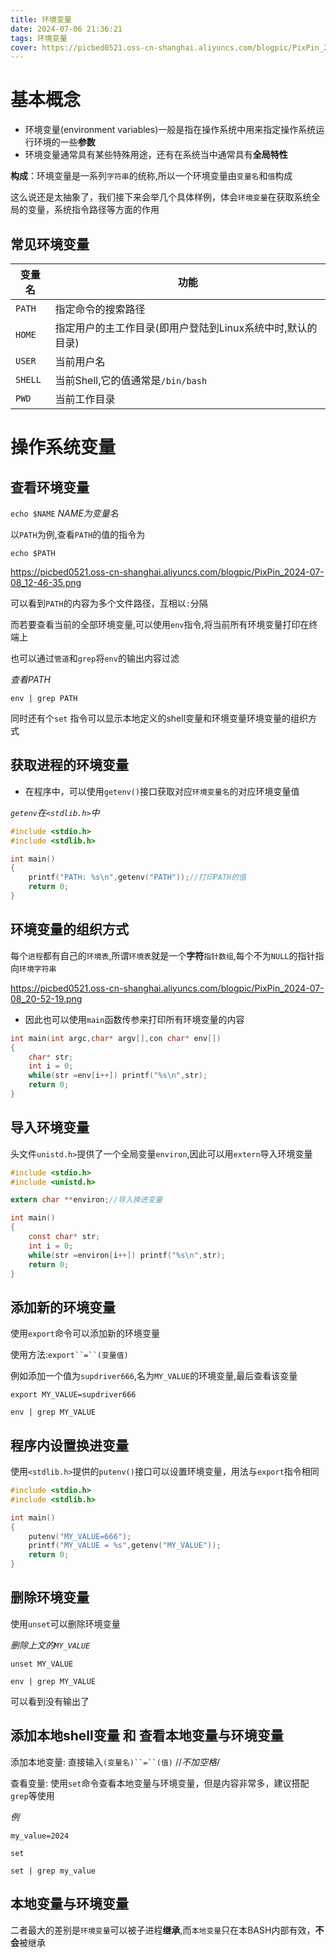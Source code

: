 ```yaml
---
title: 环境变量
date: 2024-07-06 21:36:21
tags: 环境变量
cover: https://picbed0521.oss-cn-shanghai.aliyuncs.com/blogpic/PixPin_2024-07-25_22-38-03.png
---
```


# 基本概念
+ 环境变量(environment variables)一般是指在操作系统中用来指定操作系统运行环境的一些**参数**
+ 环境变量通常具有某些特殊用途，还有在系统当中通常具有**全局特性**

**构成**：环境变量是一系列`字符串`的统称,所以一个环境变量由`变量名`和`值`构成

这么说还是太抽象了，我们接下来会举几个具体样例，体会`环境变量`在获取系统全局的变量，系统指令路径等方面的作用

## 常见环境变量

| 变量名 | 功能 |
| ------- | --------|
| `PATH` | 指定命令的搜索路径 |
| `HOME` | 指定用户的主工作目录(即用户登陆到Linux系统中时,默认的目录) |
| `USER` | 当前用户名 |
| `SHELL` | 当前Shell,它的值通常是`/bin/bash` |
| `PWD` | 当前工作目录

# 操作系统变量

## 查看环境变量
`echo $NAME` *NAME为变量名*

以`PATH`为例,查看`PATH`的值的指令为

```SHELL
echo $PATH
```

https://picbed0521.oss-cn-shanghai.aliyuncs.com/blogpic/PixPin_2024-07-08_12-46-35.png

可以看到`PATH`的内容为多个文件路径，互相以`:`分隔

而若要查看当前的全部环境变量,可以使用`env`指令,将当前所有环境变量打印在终端上

也可以通过`管道`和`grep`将`env`的输出内容过滤

*查看PATH*
```SHELL
env | grep PATH
```

同时还有个`set` 指令可以显示本地定义的shell变量和环境变量环境变量的组织方式 


## 获取进程的环境变量
+ 在程序中，可以使用`getenv()`接口获取对应`环境变量名`的对应环境变量值

*`getenv`在`<stdlib.h>`中*
```C
#include <stdio.h>
#include <stdlib.h>

int main()
{
    printf("PATH: %s\n",getenv("PATH"));//打印PATH的值
    return 0;
}
```

## 环境变量的组织方式
每个`进程`都有自己的`环境表`,所谓`环境表`就是一个**字符**`指针数组`,每个不为`NULL`的指针指向`环境字符串`

https://picbed0521.oss-cn-shanghai.aliyuncs.com/blogpic/PixPin_2024-07-08_20-52-19.png

+ 因此也可以使用`main`函数传参来打印所有环境变量的内容
```C
int main(int argc,char* argv[],con char* env[])
{
    char* str;
    int i = 0;
    while(str =env[i++]) printf("%s\n",str);
    return 0;
}
```

## 导入环境变量
头文件`unistd.h>`提供了一个全局变量`environ`,因此可以用`extern`导入环境变量

```C
#include <stdio.h>
#include <unistd.h>

extern char **environ;//导入换进变量

int main()
{
    const char* str;
    int i = 0;
    while(str =environ[i++]) printf("%s\n",str);
    return 0;
}
```

## 添加新的环境变量
使用`export`命令可以添加新的环境变量

使用方法:`export``=``(变量值)`

例如添加一个值为`supdriver666`,名为`MY_VALUE`的环境变量,最后查看该变量

```SHELL
export MY_VALUE=supdriver666

env | grep MY_VALUE
```

## 程序内设置换进变量
使用`<stdlib.h>`提供的`putenv()`接口可以设置环境变量，用法与`export`指令相同

```C
#include <stdio.h>
#include <stdlib.h>

int main()
{
    putenv("MY_VALUE=666");
    printf("MY_VALUE = %s",getenv("MY_VALUE"));
    return 0;
}
```


## 删除环境变量
使用`unset`可以删除环境变量

*删除上文的`MY_VALUE`*
```SHELL
unset MY_VALUE

env | grep MY_VALUE
```
可以看到没有输出了 

## 添加本地shell变量 和 查看本地变量与环境变量
添加本地变量: 直接输入`(变量名)``=``(值)`  //*不加空格*/

查看变量: 使用`set`命令查看本地变量与环境变量，但是内容非常多，建议搭配`grep`等使用

*例*
```SHELL
my_value=2024

set

set | grep my_value
```

## 本地变量与环境变量
二者最大的差别是`环境变量`可以被子进程**继承**,而`本地变量`只在本BASH内部有效，**不会**被继承


